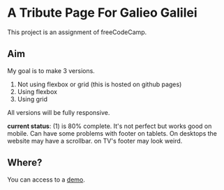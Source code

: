# A Tribute Page For Galieo Galilei

This project is an assignment of freeCodeCamp.

## Aim

My goal is to make 3 versions.

1. Not using flexbox or grid (this is hosted on github pages)
2. Using flexbox
3. Using grid 

All versions will be fully responsive.

**current status**: (1) is 80% complete.
It's not perfect but works good on mobile.
Can have some problems with footer on tablets.
On desktops the website may have a scrollbar.
on TV's footer may look weird.


## Where?

You can access to a [demo](https://ardasevinc.me/eppur-si-muove).

